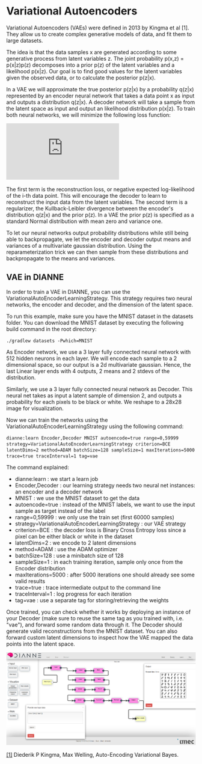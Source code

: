 # Variational Autoencoders

Variational Autoencoders (VAEs) were defined in 2013 by Kingma et al [1]. They allow us to create complex generative models of data, and fit them to large datasets. 

The idea is that the data samples x are generated according to some generative process from latent variables z. The joint probability p(x,z) = p(x|z)p(z) decomposes into a prior p(z) of the latent variables and a likelihood p(x|z). Our goal is to find good values for the latent variables given the observed data, or to calculate the posterior p(z|x).

In a VAE we will approximate the true posterior p(z|x) by a probability q(z|x) represented by an encoder neural network that takes a data point x as input and outputs a distribution q(z|x). A decoder network will take a sample from the latent space as input and output an likelihood distribution p(x|z). To train both neural networks, we will minimize the following loss function:

![vae loss](https://latex.codecogs.com/gif.latex?L_i%28%5Ctheta%2C%5Cphi%29%20%3D%20-E_%7Bz%7Eq_%5Ctheta%28z%7Cx_i%29%7D%5B%5Clog%20p_%5Cphi%28x_i%7Cz%29%5D%20&plus;%20KL%28q_%5Ctheta%28z%7Cx_i%29%7C%7Cp%28z%29%29%29)

The first term is the reconstruction loss, or negative expected log-likelihood of the i-th data point. This will encourage the decoder to learn to reconstruct the input data from the latent variables. The second term is a regularizer, the Kullback-Leibler divergence between the encoder's distribution q(z|x) and the prior p(z). In a VAE the prior p(z) is specified as a standard Normal distribution with mean zero and variance one.

To let our neural networks output probability distributions while still being able to backpropagate, we let the encoder and decoder output means and variances of a multivariate gaussian distribution. Using the reparameterization trick we can then sample from these distributions and backpropagate to the means and variances.


## VAE in DIANNE

In order to train a VAE in DIANNE, you can use the VariationalAutoEncoderLearningStrategy. This strategy requires two neural networks, the encoder and decoder, and the dimension of the latent space. 

To run this example, make sure you have the MNIST dataset in the datasets folder. You can download the MNIST dataset by executing the following build command in the root directory:
```
./gradlew datasets -Pwhich=MNIST
```

As Encoder network, we use a 3 layer fully connected neural network with 512 hidden neurons in each layer. We will encode each sample to a 2 dimensional space, so our output is a 2d multivariate gaussian. Hence, the last Linear layer ends with 4 outputs, 2 means and 2 stdevs of the distribution.

Similarly, we use a 3 layer fully connected neural network as Decoder. This neural net takes as input a latent sample of dimension 2, and outputs a probability for each pixels to be black or white. We reshape to a 28x28 image for visualization.

Now we can train the networks using the VariationalAutoEncoderLearningStrategy using the following command: 

```
dianne:learn Encoder,Decoder MNIST autoencode=true range=0,59999 strategy=VariationalAutoEncoderLearningStrategy criterion=BCE latentDims=2 method=ADAM batchSize=128 sampleSize=1 maxIterations=5000 trace=true traceInterval=1 tag=vae
```

The command explained:

* dianne:learn : we start a learn job
* Encoder,Decoder : our learning strategy needs two neural net instances: an encoder and a decoder network
* MNIST : we use the MNIST dataset to get the data 
* autoencode=true : instead of the MNIST labels, we want to use the input sample as target instead of the label
* range=0,59999 : we only use the train set (first 60000 samples) 
* strategy=VariationalAutoEncoderLearningStrategy  : our VAE strategy
* criterion=BCE : the decoder loss is Binary Cross Entropy loss since a pixel can be either black or white in the dataset
* latentDims=2 : we encode to 2 latent dimensions
* method=ADAM : use the ADAM optimizer
* batchSize=128 : use a minibatch size of 128
* sampleSize=1 : in each training iteration, sample only once from the Encoder distribution
* maxIterations=5000 : after 5000 iterations one should already see some valid results
* trace=true : trace intermediate output to the command line
* traceInterval=1 : log progress for each iteration
* tag=vae : use a separate tag for storing/retrieving the weights

Once trained, you can check whether it works by deploying an instance of your Decoder (make sure to reuse the same tag as you trained with, i.e. "vae"), and forward some random data through it. The Decoder should generate valid reconstructions from the MNIST dataset. You can also forward custom latent dimensions to inspect how the VAE mapped the data points into the latent space. 

![vae](figures/vae.png)



[[1]](https://arxiv.org/abs/1312.6114) Diederik P Kingma, Max Welling, Auto-Encoding Variational Bayes.